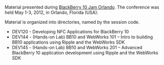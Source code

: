 Material presented during [BlackBerry 10 Jam Orlando](http://www.blackberryjamconference.com/).
The conference was held May 1-3, 2012, in Orlando, Florida (USA).

Material is organized into directories, named by the session code.

* DEV120 - Developing NFC Applications for BlackBerry 10
* DEV144 - (Hands-on Lab) BB10 and WebWorks 101 – Intro to building BB10 applications using Ripple and the WebWorks SDK
* DEV145 - (Hands-on Lab) BB10 and WebWorks 201 – Advanced BlackBerry 10 application development using Ripple and the WebWorks SDK
